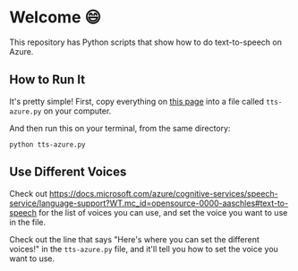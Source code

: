 # Welcome :smile:

This repository has Python scripts that show how to do text-to-speech on Azure.

## How to Run It

It's pretty simple! First, copy everything on [this page](https://raw.githubusercontent.com/arschles/tts-azure-samples/master/tts-azure.py) into a file called `tts-azure.py` on your computer.

And then run this on your terminal, from the same directory:

```console
python tts-azure.py
```

## Use Different Voices

Check out https://docs.microsoft.com/azure/cognitive-services/speech-service/language-support?WT.mc_id=opensource-0000-aaschles#text-to-speech for the list of voices you can use, and set the voice you want to use in the file.

Check out the line that says "Here's where you can set the different voices!" in the `tts-azure.py` file, and it'll tell you how to set the voice you want to use.
